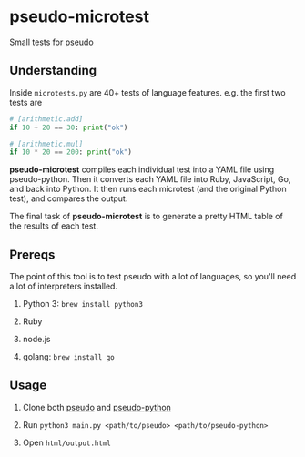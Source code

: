 # pseudo-microtest

Small tests for [pseudo](https://github.com/alehander42/pseudo)

## Understanding

Inside `microtests.py` are 40+ tests of language features. e.g. the first two tests are

```py
# [arithmetic.add]
if 10 + 20 == 30: print("ok")

# [arithmetic.mul]
if 10 * 20 == 200: print("ok")
```

**pseudo-microtest** compiles each individual test into a YAML file using pseudo-python. Then it converts each YAML file into Ruby, JavaScript, Go, and back into Python. It then runs each microtest (and the original Python test), and compares the output.

The final task of **pseudo-microtest** is to generate a pretty HTML table of the results of each test.


## Prereqs

The point of this tool is to test pseudo with a lot of languages, so you'll need a lot of interpreters installed.

1. Python 3: `brew install python3`

2. Ruby

3. node.js

4. golang: `brew install go`


## Usage

1. Clone both [pseudo](https://github.com/alehander42/pseudo-python) and [pseudo-python](https://github.com/alehander42/pseudo-python)

2. Run `python3 main.py <path/to/pseudo> <path/to/pseudo-python>`

3. Open `html/output.html`
